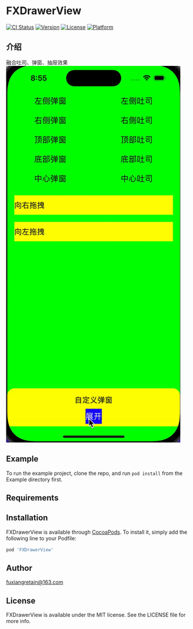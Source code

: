 # FXDrawerView

[![CI Status](https://img.shields.io/travis/fuxiangretain@163.com/FXDrawerView.svg?style=flat)](https://travis-ci.org/fuxiangretain@163.com/FXDrawerView)
[![Version](https://img.shields.io/cocoapods/v/FXDrawerView.svg?style=flat)](https://cocoapods.org/pods/FXDrawerView)
[![License](https://img.shields.io/cocoapods/l/FXDrawerView.svg?style=flat)](https://cocoapods.org/pods/FXDrawerView)
[![Platform](https://img.shields.io/cocoapods/p/FXDrawerView.svg?style=flat)](https://cocoapods.org/pods/FXDrawerView)

## 介绍
融合吐司、弹窗、抽屉效果
![image](https://github.com/FuXiangRetain/FXDrawerView/blob/main/ezgif-2-805c45a518.gif)

## Example

To run the example project, clone the repo, and run `pod install` from the Example directory first.

## Requirements

## Installation

FXDrawerView is available through [CocoaPods](https://cocoapods.org). To install
it, simply add the following line to your Podfile:

```ruby
pod 'FXDrawerView'
```

## Author

fuxiangretain@163.com

## License

FXDrawerView is available under the MIT license. See the LICENSE file for more info.
